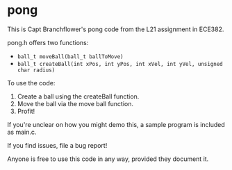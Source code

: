 # pong

This is Capt Branchflower's pong code from the L21 assignment in ECE382.

pong.h offers two functions:

- `ball_t moveBall(ball_t ballToMove)`
- `ball_t createBall(int xPos, int yPos, int xVel, int yVel, unsigned char radius)`

To use the code:

1.  Create a ball using the createBall function.
2.  Move the ball via the move ball function.
3.  Profit!

If you're unclear on how you might demo this, a sample program is included as main.c.

If you find issues, file a bug report!

Anyone is free to use this code in any way, provided they document it.
